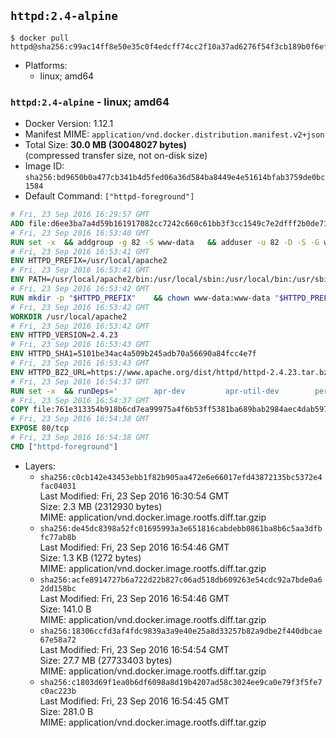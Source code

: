 ## `httpd:2.4-alpine`

```console
$ docker pull httpd@sha256:c99ac14ff8e50e35c0f4edcff74cc2f10a37ad6276f54f3cb189b0f6ef26530c
```

-	Platforms:
	-	linux; amd64

### `httpd:2.4-alpine` - linux; amd64

-	Docker Version: 1.12.1
-	Manifest MIME: `application/vnd.docker.distribution.manifest.v2+json`
-	Total Size: **30.0 MB (30048027 bytes)**  
	(compressed transfer size, not on-disk size)
-	Image ID: `sha256:bd9650b0a477cb341b4d5fed06a36d584ba8449e4e51614bfab3759de0bc1584`
-	Default Command: `["httpd-foreground"]`

```dockerfile
# Fri, 23 Sep 2016 16:29:57 GMT
ADD file:d6ee3ba7a4d59b161917082cc7242c660c61bb3f3cc1549c7e2dfff2b0de7104 in / 
# Fri, 23 Sep 2016 16:53:40 GMT
RUN set -x 	&& addgroup -g 82 -S www-data 	&& adduser -u 82 -D -S -G www-data www-data
# Fri, 23 Sep 2016 16:53:41 GMT
ENV HTTPD_PREFIX=/usr/local/apache2
# Fri, 23 Sep 2016 16:53:41 GMT
ENV PATH=/usr/local/apache2/bin:/usr/local/sbin:/usr/local/bin:/usr/sbin:/usr/bin:/sbin:/bin
# Fri, 23 Sep 2016 16:53:42 GMT
RUN mkdir -p "$HTTPD_PREFIX" 	&& chown www-data:www-data "$HTTPD_PREFIX"
# Fri, 23 Sep 2016 16:53:42 GMT
WORKDIR /usr/local/apache2
# Fri, 23 Sep 2016 16:53:42 GMT
ENV HTTPD_VERSION=2.4.23
# Fri, 23 Sep 2016 16:53:43 GMT
ENV HTTPD_SHA1=5101be34ac4a509b245adb70a56690a84fcc4e7f
# Fri, 23 Sep 2016 16:53:43 GMT
ENV HTTPD_BZ2_URL=https://www.apache.org/dist/httpd/httpd-2.4.23.tar.bz2
# Fri, 23 Sep 2016 16:54:37 GMT
RUN set -x 	&& runDeps=' 		apr-dev 		apr-util-dev 		perl 	' 	&& apk add --no-cache --virtual .build-deps 		$runDeps 		ca-certificates 		gcc 		gnupg 		libc-dev 		make 		openssl 		openssl-dev 		pcre-dev 		tar 		&& wget -O httpd.tar.bz2 "$HTTPD_BZ2_URL" 	&& echo "$HTTPD_SHA1 *httpd.tar.bz2" | sha1sum -c - 	&& wget -O httpd.tar.bz2.asc "$HTTPD_BZ2_URL.asc" 	&& export GNUPGHOME="$(mktemp -d)" 	&& gpg --keyserver ha.pool.sks-keyservers.net --recv-keys A93D62ECC3C8EA12DB220EC934EA76E6791485A8 	&& gpg --batch --verify httpd.tar.bz2.asc httpd.tar.bz2 	&& rm -r "$GNUPGHOME" httpd.tar.bz2.asc 		&& mkdir -p src 	&& tar -xvf httpd.tar.bz2 -C src --strip-components=1 	&& rm httpd.tar.bz2 	&& cd src 		&& ./configure 		--prefix="$HTTPD_PREFIX" 		--enable-mods-shared=reallyall 	&& make -j"$(getconf _NPROCESSORS_ONLN)" 	&& make install 		&& cd .. 	&& rm -r src 		&& sed -ri 		-e 's!^(\s*CustomLog)\s+\S+!\1 /proc/self/fd/1!g' 		-e 's!^(\s*ErrorLog)\s+\S+!\1 /proc/self/fd/2!g' 		"$HTTPD_PREFIX/conf/httpd.conf" 		&& runDeps="$runDeps $( 		scanelf --needed --nobanner --recursive /usr/local 			| awk '{ gsub(/,/, "\nso:", $2); print "so:" $2 }' 			| sort -u 			| xargs -r apk info --installed 			| sort -u 	)" 	&& apk add --virtual .httpd-rundeps $runDeps 	&& apk del .build-deps
# Fri, 23 Sep 2016 16:54:37 GMT
COPY file:761e313354b918b6cd7ea99975a4f6b53ff5381ba689bab2984aec4dab597215 in /usr/local/bin/ 
# Fri, 23 Sep 2016 16:54:38 GMT
EXPOSE 80/tcp
# Fri, 23 Sep 2016 16:54:38 GMT
CMD ["httpd-foreground"]
```

-	Layers:
	-	`sha256:c0cb142e43453ebb1f82b905aa472e6e66017efd43872135bc5372e4fac04031`  
		Last Modified: Fri, 23 Sep 2016 16:30:54 GMT  
		Size: 2.3 MB (2312930 bytes)  
		MIME: application/vnd.docker.image.rootfs.diff.tar.gzip
	-	`sha256:de45dc8398a52fc01695993a3e651816cabdebb0861ba8b6c5aa3dfbfc77ab8b`  
		Last Modified: Fri, 23 Sep 2016 16:54:46 GMT  
		Size: 1.3 KB (1272 bytes)  
		MIME: application/vnd.docker.image.rootfs.diff.tar.gzip
	-	`sha256:acfe8914727b6a722d22b827c06ad518db609263e54cdc92a7bde0a62dd158bc`  
		Last Modified: Fri, 23 Sep 2016 16:54:46 GMT  
		Size: 141.0 B  
		MIME: application/vnd.docker.image.rootfs.diff.tar.gzip
	-	`sha256:18306ccfd3af4fdc9839a3a9e40e25a8d33257b82a9dbe2f440dbcae67e58a72`  
		Last Modified: Fri, 23 Sep 2016 16:54:54 GMT  
		Size: 27.7 MB (27733403 bytes)  
		MIME: application/vnd.docker.image.rootfs.diff.tar.gzip
	-	`sha256:c1803d69f1ea0b6df6098a8d19b4207ad58c3024ee9ca0e79f3f5fe7c0ac223b`  
		Last Modified: Fri, 23 Sep 2016 16:54:45 GMT  
		Size: 281.0 B  
		MIME: application/vnd.docker.image.rootfs.diff.tar.gzip
